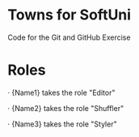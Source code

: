 # Towns for SoftUni
Code for the Git and GitHub Exercise


# Roles

· {Name1} takes the role "Editor"

· {Name2} takes the role "Shuffler"

· {Name3} takes the role "Styler" 